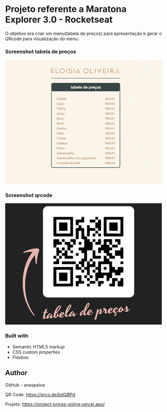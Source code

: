 # Projeto referente a Maratona Explorer 3.0 - Rocketseat

O objetivo era criar um menu(tabela de preços) para apresentação e gerar o QRcode para visualização do menu.

### Screenshot tabela de preços

![](./assets/screenshot.PNG)

### Screenshot qrcode

![](./assets/screenshot-qrcode.PNG)


### Built with

- Semantic HTML5 markup
- CSS custom properties
- Flexbox

## Author

GitHub - anaspaiva 

QR Code:
https://qrco.de/bdQBPd

Projeto:
https://project-prices-online.vercel.app/
